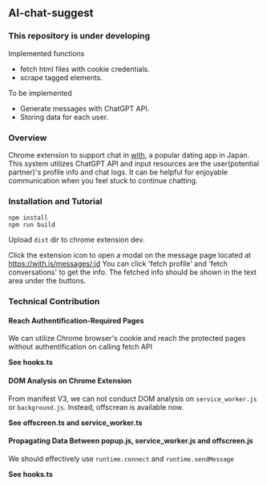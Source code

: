 ## AI-chat-suggest

### This repository is under developing
Implemented functions
- fetch html files with cookie credentials.
- scrape tagged elements.

To be implemented
- Generate messages with ChatGPT API.
- Storing data for each user.

### Overview
Chrome extension to support chat in [with](https://with.is/), a popular dating app in Japan.
This system utilizes ChatGPT API and input resources are the user(potential partner)'s profile info and chat logs.
It can be helpful for enjoyable communication when you feel stuck to continue chatting.

### Installation and Tutorial
```code
npm install
npm run build
```
Upload ```dist``` dir to chrome extension dev.

Click the extension icon to open a modal on the message page located at https://with.is/messages/:id
You can click 'fetch profile' and 'fetch conversations' to get the info. The fetched info should be shown in the text area under the buttons.
### Technical Contribution

#### Reach Authentification-Required Pages
We can utilize Chrome browser's cookie and reach the protected pages without authentification on calling fetch API

**See hooks.ts**

#### DOM Analysis on Chrome Extension
From manifest V3, we can not conduct DOM analysis on ```service_worker.js``` or ```background.js```.
Instead, offscrean is available now. 

**See offscreen.ts and service_worker.ts**

#### Propagating Data Between popup.js, service_worker.js and offscreen.js
We should effectively use ```runtime.connect``` and ```runtime.sendMessage```

**See hooks.ts**
